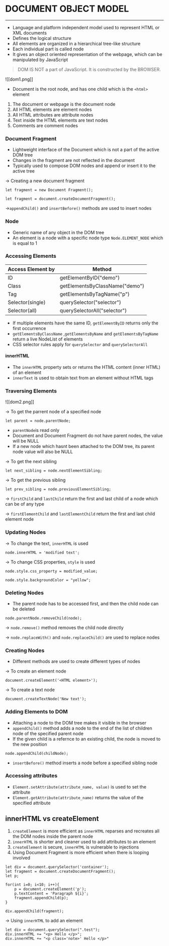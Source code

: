 # DOCUMENT OBJECT MODEL
----
- Language and platform independent model used to represent HTML or XML documents
- Defines the logical structure
- All elements are organized in a hierarchical tree-like structure
- Each individual part is called node
- It gives an object oriented representation of the webpage, which can be manipulated by JavaScript

> DOM IS NOT a part of JavaScript. It is constructed by the BROWSER.

![[dom1.png]]
- Document is the root node, and has one child which is the `<html>` element

1. The document or webpage is the document node
2. All HTML elements are element nodes
3. All HTML attributes are attribute nodes 
4. Text inside the HTML elements are text nodes
5. Comments are comment nodes

### Document Fragment
- Lightweight interface of the Document which is not a part of the active DOM tree
- Changes in the fragment are not reflected in the document
- Typically used to compose DOM nodes and append or insert it to the active tree

-> Creating a new document fragment
```
let fragment = new Document Fragment();
```

```
let fragment = document.createDocumentFragment();
```

->`appendChild()` and `insertBefore()` methods are used to insert nodes

### Node
- Generic name of any object in the DOM tree
- An element is a node with a specific node type `Node.ELEMENT_NODE` which is equal to 1


### Accessing Elements

| Access Element by | Method                         |
| ----------------- | ------------------------------ |
| ID                | getElementByID("demo")         |
| Class             | getElementsByClassName("demo") |
| Tag               | getElementsByTagName("p")      |
| Selector(single)  | querySelector("selector")      |
| Selector(all)     | querySelectorAll("selector")   |

- If multiple elements have the same ID,  `getElementByID` returns only the first occurrence
- `getElementsByClassName` ,`getElementsByName` and `getElementsByTagName` return a live NodeList of elements
- CSS selector rules apply for `querySelector` and `querySelectorAll`

#### innerHTML
- The `innerHTML` property sets or returns the HTML content (inner HTML) of an element
- `innerText` is used to obtain text from an element without HTML tags

### Traversing Elements

![[dom2.png]]

-> To get the parrent node of a specified node
```
let parent = node.parentNode;
```
- `parentNode`is read only
- Document and Document Fragment do not have parent nodes, the value will be NULL
- If a new node which hasnt been attached to the DOM tree, its parent node value will also be NULL

-> To get the next sibling 
```
let next_sibling = node.nextElementSibling;
```

-> To get the previous sibling
```
let prev_sibling = node.previousElementSibling;
```

-> `firstChild` and `lastChild` return the first and last child of a node which can be of any type

-> `firstElementChild` and `lastElementChild` return the first and last child element node


### Updating Nodes
-> To change the text, `innerHTML` is used
```
node.innerHTML = 'modified text';
```

-> To change CSS properties, `style` is used
```
node.style.css_property = modified_value;
```
```
node.style.backgroundColor = "yellow";
```

### Deleting Nodes
- The parent node has to be accessed first, and then the child node can be deleted
```
node.parentNode.removeChild(node);
```

-> `node.remove()` method removes the child node directly

->  `node.replaceWith()` and `node.replaceChild()` are used to replace nodes

### Creating Nodes
- Different methods are used to create different types of nodes

-> To create an element node
```
document.createElement('<HTML element>');
```

-> To create a text node
```
document.createTextNode('New text');
```

### Adding Elements to DOM
- Attaching a node to the DOM tree makes it visible in the browser
- `appendChild()` method adds a node to the end of the list of children node of the specified parent node
- If the given child is a refernce to an existing child, the node is moved to the new position
```
node.appendChild(childNode);
```

- `insertBefore()` method inserts a node before a specified sibling node

### Accessing attributes
- `Element.setAttribute(attribute_name, value)` is used to set the attribute
- `Element.getAttribute(attribute_name)` returns the value of the specified attribute


## innerHTML vs createElement
1. `createElement` is more efficient as `innerHTML` reparses and recreates all the DOM nodes inside the parent node
2. `innerHTML` is shorter and cleaner used to add attributes to an element
3. `createElement` is secure, `innerHTML` is vulnerable to injections
4. Using Document Fragment is more efficient when there is looping involved

```
let div = document.querySelector('container');
let fragment = document.createDocumentFragment();
let p;

for(int i=0; i<10; i++){
	p = document.createElement('p');
	p.textContent = 'Paragraph ${i}';
	fragment.appendChild(p);
}

div.appendChild(fragment);
```

-> Using `innerHTML` to add an element
```
let div = document.querySelector(".test");
div.innerHTML += "<p> Hello </p>";
div.innerHTML += "<p class='note>' Hello </p>"
```

